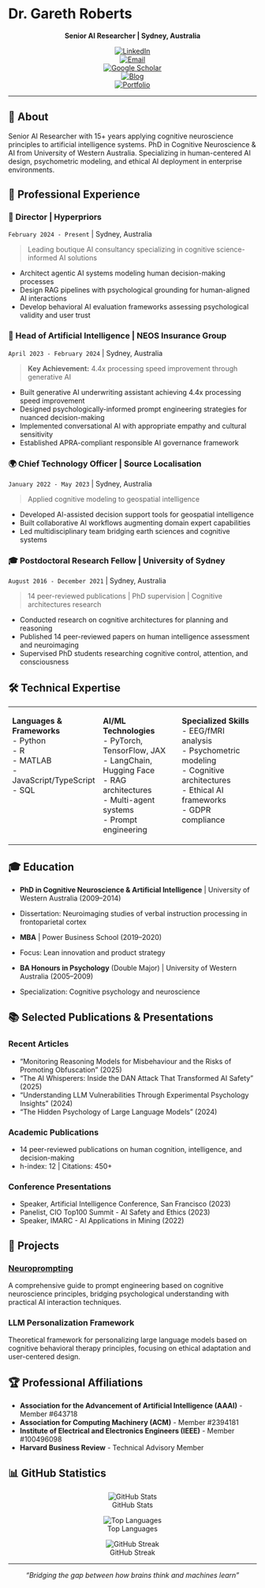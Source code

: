 <h1 id="dr.garethroberts">Dr. Gareth Roberts</h1>
<div align="center">

<p><strong>Senior AI Researcher | Sydney, Australia</strong></p>

<p><a href="https://linkedin.com/in/dr-gareth-roberts"><img src="https://img.shields.io/badge/LinkedIn-Connect-0077B5?style=for-the-badge&logo=linkedin" alt="LinkedIn" /></a><br/>
<a href="mailto:gareth.roberts@ieee.org"><img src="https://img.shields.io/badge/Email-Contact-D14836?style=for-the-badge&logo=gmail&logoColor=white" alt="Email" /></a><br/>
<a href="https://scholar.google.com/citations?user=DDcANiMAAAAJ"><img src="https://img.shields.io/badge/Google_Scholar-Publications-4285F4?style=for-the-badge&logo=google-scholar&logoColor=white" alt="Google Scholar" /></a><br/>
<a href="https://2.works"><img src="https://img.shields.io/badge/Blog-2.works-FF5722?style=for-the-badge&logo=hashnode&logoColor=white" alt="Blog" /></a><br/>
<a href="https://gareth.portfoliobox.net"><img src="https://img.shields.io/badge/Portfolio-View-000000?style=for-the-badge&logo=vercel&logoColor=white" alt="Portfolio" /></a></p>
</div>

<hr />

<h2 id="%F0%9F%A7%A0about">🧠 About</h2>

<p>Senior AI Researcher with 15+ years applying cognitive neuroscience principles to artificial intelligence systems. PhD in Cognitive Neuroscience &amp; AI from University of Western Australia. Specializing in human-centered AI design, psychometric modeling, and ethical AI deployment in enterprise environments.</p>

<h2 id="%F0%9F%92%BCprofessionalexperience">💼 Professional Experience</h2>

<h3 id="%F0%9F%8F%A2directorhyperpriors">🏢 Director | Hyperpriors</h3>

<p><code>February 2024 - Present</code> | Sydney, Australia</p>

<blockquote>
<p>Leading boutique AI consultancy specializing in cognitive science-informed AI solutions</p>
</blockquote>

<ul>
<li>Architect agentic AI systems modeling human decision-making processes</li>
<li>Design RAG pipelines with psychological grounding for human-aligned AI interactions</li>
<li>Develop behavioral AI evaluation frameworks assessing psychological validity and user trust</li>
</ul>

<h3 id="%F0%9F%A4%96headofartificialintelligenceneosinsurancegroup">🤖 Head of Artificial Intelligence | NEOS Insurance Group</h3>

<p><code>April 2023 - February 2024</code> | Sydney, Australia</p>

<blockquote>
<p><strong>Key Achievement:</strong> 4.4x processing speed improvement through generative AI</p>
</blockquote>

<ul>
<li>Built generative AI underwriting assistant achieving 4.4x processing speed improvement</li>
<li>Designed psychologically-informed prompt engineering strategies for nuanced decision-making</li>
<li>Implemented conversational AI with appropriate empathy and cultural sensitivity</li>
<li>Established APRA-compliant responsible AI governance framework</li>
</ul>

<h3 id="%F0%9F%8C%8Dchieftechnologyofficersourcelocalisation">🌍 Chief Technology Officer | Source Localisation</h3>

<p><code>January 2022 - May 2023</code> | Sydney, Australia</p>

<blockquote>
<p>Applied cognitive modeling to geospatial intelligence</p>
</blockquote>

<ul>
<li>Developed AI-assisted decision support tools for geospatial intelligence</li>
<li>Built collaborative AI workflows augmenting domain expert capabilities</li>
<li>Led multidisciplinary team bridging earth sciences and cognitive systems</li>
</ul>

<h3 id="%F0%9F%8E%93postdoctoralresearchfellowuniversityofsydney">🎓 Postdoctoral Research Fellow | University of Sydney</h3>

<p><code>August 2016 - December 2021</code> | Sydney, Australia</p>

<blockquote>
<p>14 peer-reviewed publications | PhD supervision | Cognitive architectures research</p>
</blockquote>

<ul>
<li>Conducted research on cognitive architectures for planning and reasoning</li>
<li>Published 14 peer-reviewed papers on human intelligence assessment and neuroimaging</li>
<li>Supervised PhD students researching cognitive control, attention, and consciousness</li>
</ul>

<h2 id="%F0%9F%9B%A0%EF%B8%8Ftechnicalexpertise">🛠️ Technical Expertise</h2>
<table>
<tr>
<td valign="top" width="33%">

<p><strong>Languages &amp; Frameworks</strong><br/>
- Python<br/>
- R<br/>
- MATLAB<br/>
- JavaScript/TypeScript<br/>
- SQL</p>

<p></td>
<td valign="top" width="33%"></p>

<p><strong>AI/ML Technologies</strong><br/>
- PyTorch, TensorFlow, JAX<br/>
- LangChain, Hugging Face<br/>
- RAG architectures<br/>
- Multi-agent systems<br/>
- Prompt engineering</p>

<p></td>
<td valign="top" width="33%"></p>

<p><strong>Specialized Skills</strong><br/>
- EEG/fMRI analysis<br/>
- Psychometric modeling<br/>
- Cognitive architectures<br/>
- Ethical AI frameworks<br/>
- GDPR compliance</p>
</td>
</tr>
</table>

<h2 id="%F0%9F%8E%93education">🎓 Education</h2>

<ul>
<li><p><strong>PhD in Cognitive Neuroscience &amp; Artificial Intelligence</strong> | University of Western Australia (2009&#8211;2014) </p></li>
<li><p>Dissertation: Neuroimaging studies of verbal instruction processing in frontoparietal cortex</p></li>
<li><p><strong>MBA</strong> | Power Business School (2019&#8211;2020) </p></li>
<li><p>Focus: Lean innovation and product strategy</p></li>
<li><p><strong>BA Honours in Psychology</strong> (Double Major) | University of Western Australia (2005&#8211;2009) </p></li>
<li><p>Specialization: Cognitive psychology and neuroscience</p></li>
</ul>

<h2 id="%F0%9F%93%9Aselectedpublicationspresentations">📚 Selected Publications &amp; Presentations</h2>

<h3 id="recentarticles">Recent Articles</h3>

<ul>
<li>&#8220;Monitoring Reasoning Models for Misbehaviour and the Risks of Promoting Obfuscation&#8221; (2025)</li>
<li>&#8220;The AI Whisperers: Inside the DAN Attack That Transformed AI Safety&#8221; (2025)</li>
<li>&#8220;Understanding LLM Vulnerabilities Through Experimental Psychology Insights&#8221; (2024)</li>
<li>&#8220;The Hidden Psychology of Large Language Models&#8221; (2024)</li>
</ul>

<h3 id="academicpublications">Academic Publications</h3>

<ul>
<li>14 peer-reviewed publications on human cognition, intelligence, and decision-making</li>
<li>h-index: 12 | Citations: 450+</li>
</ul>

<h3 id="conferencepresentations">Conference Presentations</h3>

<ul>
<li>Speaker, Artificial Intelligence Conference, San Francisco (2023)</li>
<li>Panelist, CIO Top100 Summit - AI Safety and Ethics (2023)</li>
<li>Speaker, IMARC - AI Applications in Mining (2022)</li>
</ul>

<h2 id="%F0%9F%9A%80projects">🚀 Projects</h2>

<h3 id="neuroprompting"><a href="https://www.neuroprompting.xyz">Neuroprompting</a></h3>

<p>A comprehensive guide to prompt engineering based on cognitive neuroscience principles, bridging psychological understanding with practical AI interaction techniques.</p>

<h3 id="llmpersonalizationframework">LLM Personalization Framework</h3>

<p>Theoretical framework for personalizing large language models based on cognitive behavioral therapy principles, focusing on ethical adaptation and user-centered design.</p>

<h2 id="%F0%9F%8F%86professionalaffiliations">🏆 Professional Affiliations</h2>

<ul>
<li><strong>Association for the Advancement of Artificial Intelligence (AAAI)</strong> - Member #643718</li>
<li><strong>Association for Computing Machinery (ACM)</strong> - Member #2394181</li>
<li><strong>Institute of Electrical and Electronics Engineers (IEEE)</strong> - Member #100496098</li>
<li><strong>Harvard Business Review</strong> - Technical Advisory Member</li>
</ul>

<h2 id="%F0%9F%93%8Agithubstatistics">📊 GitHub Statistics</h2>
<div align="center">

<figure>
<img src="https://github-readme-stats.vercel.app/api?username=dr-gareth-roberts&show_icons=true&theme=github_dark&hide_border=true&include_all_commits=true&bg_color=0D1117&title_color=58A6FF&text_color=C9D1D9&icon_color=58A6FF" alt="GitHub Stats" />
<figcaption>GitHub Stats</figcaption>
</figure>

<figure>
<img src="https://github-readme-stats.vercel.app/api/top-langs/?username=dr-gareth-roberts&layout=compact&theme=github_dark&hide_border=true&bg_color=0D1117&title_color=58A6FF&text_color=C9D1D9" alt="Top Languages" />
<figcaption>Top Languages</figcaption>
</figure>

<figure>
<img src="https://github-readme-streak-stats.herokuapp.com/?user=dr-gareth-roberts&theme=dark&hide_border=true&background=0D1117&stroke=58A6FF&ring=58A6FF&fire=FF6B6B&currStreakNum=C9D1D9&sideNums=C9D1D9&currStreakLabel=58A6FF&sideLabels=C9D1D9&dates=8B949E" alt="GitHub Streak" />
<figcaption>GitHub Streak</figcaption>
</figure>
</div>

<hr />
<div align="center">

<p><em>&#8220;Bridging the gap between how brains think and machines learn&#8221;</em></p>

<p><a href="https://linkedin.com/in/dr-gareth-roberts"><img src="https://img.shields.io/badge/Let's_Connect-blue?style=for-the-badge" alt="" /></a></p>
</div>
